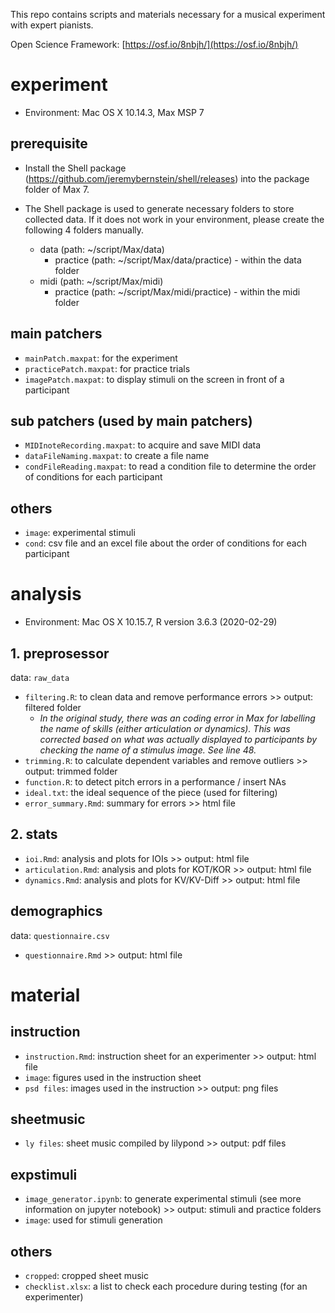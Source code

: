 This repo contains scripts and materials necessary for a musical experiment with expert pianists.

Open Science Framework: [https://osf.io/8nbjh/](https://osf.io/8nbjh/)

# experiment
- Environment: Mac OS X 10.14.3, Max MSP 7

## prerequisite
- Install the Shell package (https://github.com/jeremybernstein/shell/releases) into the package folder of Max 7.

- The Shell package is used to generate necessary folders to store collected data. If it does not work in your environment, please create the following 4 folders manually.
    + data (path: ~/script/Max/data)
        + practice (path: ~/script/Max/data/practice) - within the data folder
    + midi (path: ~/script/Max/midi)
        + practice (path: ~/script/Max/midi/practice) - within the midi folder
        
## main patchers
- `mainPatch.maxpat`: for the experiment
- `practicePatch.maxpat`: for practice trials
- `imagePatch.maxpat`: to display stimuli on the screen in front of a participant

## sub patchers (used by main patchers)
- `MIDInoteRecording.maxpat`: to acquire and save MIDI data
- `dataFileNaming.maxpat`: to create a file name
- `condFileReading.maxpat`: to read a condition file to determine the order of conditions for each participant

## others
- `image`: experimental stimuli
- `cond`: csv file and an excel file about the order of conditions for each participant

# analysis
- Environment: Mac OS X 10.15.7, R version 3.6.3 (2020-02-29)

## 1. preprosessor
data: `raw_data`    
- `filtering.R`: to clean data and remove performance errors >> output: filtered folder
    + *In the original study, there was an coding error in Max for labelling the name of skills (either articulation or dynamics). This was corrected based on what was actually displayed to participants by checking the name of a stimulus image. See line 48.*
- `trimming.R`: to calculate dependent variables and remove outliers >> output: trimmed folder
- `function.R`: to detect pitch errors in a performance / insert NAs
- `ideal.txt`: the ideal sequence of the piece (used for filtering)
- `error_summary.Rmd`: summary for errors >> html file

## 2. stats
- `ioi.Rmd`: analysis and plots for IOIs >> output: html file
- `articulation.Rmd`: analysis and plots for KOT/KOR >> output: html file
- `dynamics.Rmd`: analysis and plots for KV/KV-Diff >> output: html file

## demographics
data: `questionnaire.csv`
- `questionnaire.Rmd` >> output: html file

# material
## instruction
- `instruction.Rmd`: instruction sheet for an experimenter >> output: html file
- `image`: figures used in the instruction sheet
- `psd files`: images used in the instruction >> output: png files

## sheetmusic
- `ly files`: sheet music compiled by lilypond >> output: pdf files

## expstimuli
- `image_generator.ipynb`: to generate experimental stimuli (see more information on jupyter notebook) >> output: stimuli and practice folders
- `image`: used for stimuli generation

## others
- `cropped`: cropped sheet music
- `checklist.xlsx`: a list to check each procedure during testing (for an experimenter)
